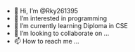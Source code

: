 - 👋 Hi, I’m @Rky261395
- 👀 I’m interested in programming
- 🌱 I’m currently learning Diploma in CSE
- 💞️ I’m looking to collaborate on ...
- 📫 How to reach me ...

<!---
Rky261395/Rky261395 is a ✨ special ✨ repository because its `README.md` (this file) appears on your GitHub profile.
You can click the Preview link to take a look at your changes.
--->
